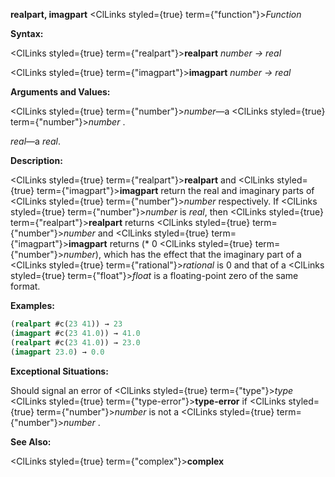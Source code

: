 **realpart, imagpart** <ClLinks styled={true} term={"function"}><i>Function</i></ClLinks> 



**Syntax:** 



<ClLinks styled={true} term={"realpart"}><b>realpart</b></ClLinks> *number → real* 



<ClLinks styled={true} term={"imagpart"}><b>imagpart</b></ClLinks> *number → real* 



**Arguments and Values:** 



<ClLinks styled={true} term={"number"}><i>number</i></ClLinks>—a <ClLinks styled={true} term={"number"}><i>number</i></ClLinks> . 



*real*—a *real*. 



**Description:** 



<ClLinks styled={true} term={"realpart"}><b>realpart</b></ClLinks> and <ClLinks styled={true} term={"imagpart"}><b>imagpart</b></ClLinks> return the real and imaginary parts of <ClLinks styled={true} term={"number"}><i>number</i></ClLinks> respectively. If <ClLinks styled={true} term={"number"}><i>number</i></ClLinks> is *real*, then <ClLinks styled={true} term={"realpart"}><b>realpart</b></ClLinks> returns <ClLinks styled={true} term={"number"}><i>number</i></ClLinks> and <ClLinks styled={true} term={"imagpart"}><b>imagpart</b></ClLinks> returns (\* 0 <ClLinks styled={true} term={"number"}><i>number</i></ClLinks>), which has the effect that the imaginary part of a <ClLinks styled={true} term={"rational"}><i>rational</i></ClLinks> is 0 and that of a <ClLinks styled={true} term={"float"}><i>float</i></ClLinks> is a floating-point zero of the same format. 



**Examples:**
```lisp
(realpart #c(23 41)) → 23 
(imagpart #c(23 41.0)) → 41.0 
(realpart #c(23 41.0)) → 23.0 
(imagpart 23.0) → 0.0 
```
**Exceptional Situations:** 



Should signal an error of <ClLinks styled={true} term={"type"}><i>type</i></ClLinks> <ClLinks styled={true} term={"type-error"}><b>type-error</b></ClLinks> if <ClLinks styled={true} term={"number"}><i>number</i></ClLinks> is not a <ClLinks styled={true} term={"number"}><i>number</i></ClLinks> . 



**See Also:** 



<ClLinks styled={true} term={"complex"}><b>complex</b></ClLinks> 







 



 



